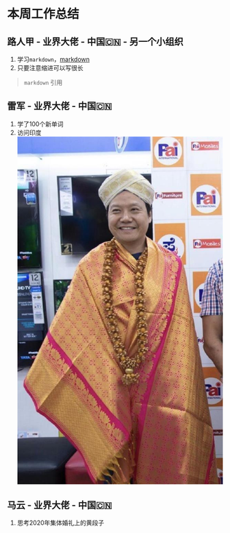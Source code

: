 # 本周工作总结

## 路人甲 - 业界大佬 - 中国🇨🇳 - 另一个小组织

1. 学习`markdown`，[markdown](https://devhints.io/markdown)
2. 只要注意缩进可以写很长
> `markdown` 引用

## 雷军 - 业界大佬 - 中国🇨🇳

1. 学了100个新单词
2. 访问印度
![雷军访问印度](images/leijun.jpg)

## 马云 - 业界大佬 - 中国🇨🇳

1. 思考2020年集体婚礼上的黄段子

